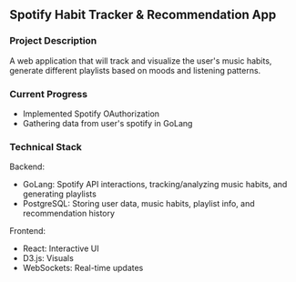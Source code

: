 ## Spotify Habit Tracker & Recommendation App

### Project Description
A web application that will track and visualize the user's music habits, generate different playlists
based on moods and listening patterns.

### Current Progress
+ Implemented Spotify OAuthorization
+ Gathering data from user's spotify in GoLang

### Technical Stack
Backend: 
+ GoLang: Spotify API interactions, tracking/analyzing music habits, and generating playlists
+ PostgreSQL: Storing user data, music habits, playlist info, and recommendation history
  
Frontend:
+ React: Interactive UI
+ D3.js: Visuals
+ WebSockets: Real-time updates

